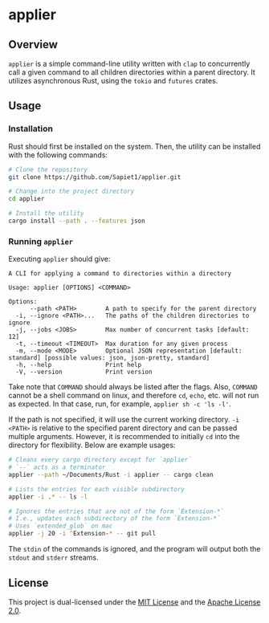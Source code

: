 # applier

## Overview

`applier` is a simple command-line utility written with `clap` to concurrently call a given command to all children directories within a parent directory. It utilizes asynchronous Rust, using the `tokio` and `futures` crates.

## Usage

### Installation

Rust should first be installed on the system. Then, the utility can be installed with the following commands:

```zsh
# Clone the repository
git clone https://github.com/Sapiet1/applier.git

# Change into the project directory
cd applier

# Install the utility
cargo install --path . --features json
```

### Running `applier`

Executing `applier` should give:

```
A CLI for applying a command to directories within a directory

Usage: applier [OPTIONS] <COMMAND>

Options:
      --path <PATH>        A path to specify for the parent directory
  -i, --ignore <PATH>...   The paths of the children directories to ignore
  -j, --jobs <JOBS>        Max number of concurrent tasks [default: 12]
  -t, --timeout <TIMEOUT>  Max duration for any given process
  -m, --mode <MODE>        Optional JSON representation [default: standard] [possible values: json, json-pretty, standard]
  -h, --help               Print help
  -V, --version            Print version
```

Take note that `COMMAND` should always be listed after the flags. Also, `COMMAND` cannot be a shell command on linux, and therefore `cd`, `echo`, etc. will not run as expected. In that case, run, for example, `applier sh -c 'ls -l'`.

If the path is not specified, it will use the current working directory. `-i <PATH>` is relative to the specified parent directory and can be passed multiple arguments. However, it is recommended to initially `cd` into the directory for flexibility. Below are example usages:

```zsh
# Cleans every cargo directory except for `applier`
# `--` acts as a terminator
applier --path ~/Documents/Rust -i applier -- cargo clean

# Lists the entries for each visible subdirectory
applier -i .* -- ls -l

# Ignores the entries that are not of the form `Extension-*`
# I.e., updates each subdirectory of the form `Extension-*`
# Uses `extended_glob` on mac
applier -j 20 -i ^Extension-* -- git pull
```

The `stdin` of the commands is ignored, and the program will output both the `stdout` and `stderr` streams.

## License

This project is dual-licensed under the [MIT License](LICENSE-MIT) and the [Apache License 2.0](LICENSE-APACHE).
